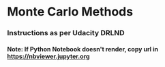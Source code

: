 # Monte Carlo Methods

### Instructions as per Udacity DRLND

#### Note: If Python Notebook doesn't render, copy url in https://nbviewer.jupyter.org
